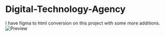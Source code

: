 # Digital-Technology-Agency
I have figma to html conversion on this project with some more additions. 
![Preview](https://github.com/Noorislam-51/Digital-Technology-Agency/assets/172569034/c1f499fd-e808-414f-aadb-d9a0ccff05e6)
